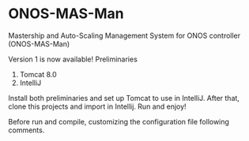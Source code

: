 # ONOS-MAS-Man
Mastership and Auto-Scaling Management System for ONOS controller (ONOS-MAS-Man)

Version 1 is now available!
Preliminaries
 1. Tomcat 8.0
 2. IntelliJ

Install both preliminaries and set up Tomcat to use in IntelliJ.
After that, clone this projects and import in Intellij.
Run and enjoy!

Before run and compile, customizing the configuration file following comments.
